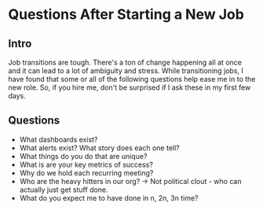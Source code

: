 # Questions After Starting a New Job

## Intro

Job transitions are tough.  There's a ton of change happening all at once and it can lead to a lot of ambiguity and stress. While transitioning jobs, I have found that some or all of the following questions help ease me in to the new role.  So, if you hire me, don't be surprised if I ask these in my first few days. 


## Questions
- What dashboards exist? 
- What alerts exist? What story does each one tell? 
- What things do you do that are unique?
- What is are your key metrics of success? 
- Why do we hold each recurring meeting? 
- Who are the heavy hitters in our org?  → Not political clout - who can actually just get stuff done.
- What do you expect me to have done in n, 2n, 3n time? 
